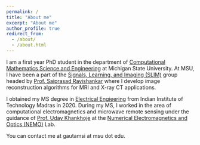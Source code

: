 ```yaml
---
permalink: /
title: "About me"
excerpt: "About me"
author_profile: true
redirect_from: 
  - /about/
  - /about.html
---
```


I am a first year PhD student in the department of [Computational Mathematics Science and Engineering](https://cmse.msu.edu/) at Michigan State University. At MSU, I have been a part of the [Signals, Learning, and Imaging (SLIM)](https://www.egr.msu.edu/slimgroup/) group headed by [Prof. Saiprasad Ravishankar](https://sites.google.com/site/sairavishankar3/) where I develop image reconstruction algorithms for MRI and X-ray CT applications.


I obtained my MS degree in [Electrical Engieering](http://www.ee.iitm.ac.in/) from Indian Institute of Technology Madras in 2020. During my MS, I worked in the area of computational electromagnetics and microwave remote sensing under the guidance of [Prof. Uday Khankhoje](http://www.ee.iitm.ac.in/uday/index.html) at the [Numerical Electromagnetics and Optics (NEMO)](http://www.ee.iitm.ac.in/uday/group.html) Lab.


You can contact me at gautamsi at msu dot edu.
